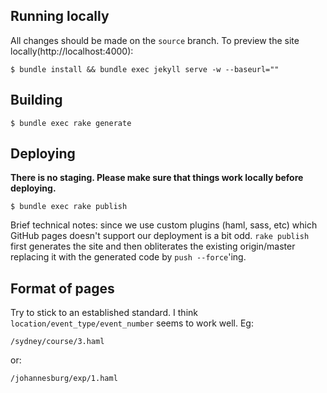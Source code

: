 ## Running locally

All changes should be made on the `source` branch. To preview the site locally(http://localhost:4000):

    $ bundle install && bundle exec jekyll serve -w --baseurl=""


## Building

    $ bundle exec rake generate

## Deploying

**There is no staging. Please make sure that things work locally before
deploying.**

    $ bundle exec rake publish

Brief technical notes: since we use custom plugins (haml, sass, etc) which
GitHub pages doesn't support our deployment is a bit odd. `rake publish` first
generates the site and then obliterates the existing origin/master replacing it
with the generated code by `push --force`'ing.

## Format of pages

Try to stick to an established standard. I think `location/event_type/event_number` seems to work well. Eg:

    /sydney/course/3.haml

or:

    /johannesburg/exp/1.haml
